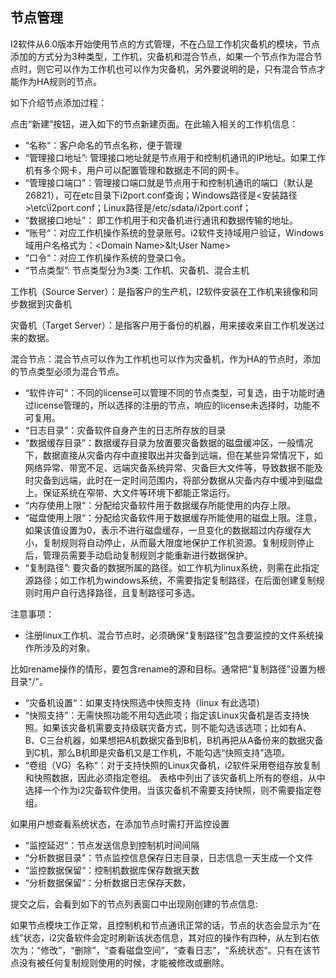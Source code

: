 ## 节点管理

I2软件从6.0版本开始使用节点的方式管理，不在凸显工作机灾备机的模块，节点添加的方式分为3种类型，工作机，灾备机和混合节点，如果一个节点作为混合节点时，则它可以作为工作机也可以作为灾备机，另外要说明的是，只有混合节点才能作为HA规则的节点。

如下介绍节点添加过程：

点击“新建”按钮，进入如下的节点新建页面。在此输入相关的工作机信息：

*   “名称“：客户命名的节点名称，便于管理
*   “管理接口地址”: 管理接口地址就是节点用于和控制机通讯的IP地址。如果工作机有多个网卡，用户可以配置管理和数据走不同的网卡。
*   “管理接口端口”：管理接口端口就是节点用于和控制机通讯的端口（默认是26821），可在etc目录下i2port.conf查询；Windows路径是&lt;安装路径&gt;\etc\i2port.conf；Linux路径是/etc/sdata/i2port.conf；
*   “数据接口地址”： 即工作机用于和灾备机进行通讯和数据传输的地址。
*   “账号“：对应工作机操作系统的登录账号。i2软件支持域用户验证，Windows域用户名格式为：&lt;Domain Name&gt;\&lt;User Name&gt;
*   “口令“：对应工作机操作系统的登录口令。
*   “节点类型”: 节点类型分为3类: 工作机、灾备机、混合主机

工作机（Source Server）：是指客户的生产机，I2软件安装在工作机来镜像和同步数据到灾备机

灾备机（Target Server）：是指客户用于备份的机器，用来接收来自工作机发送过来的数据。

混合节点：混合节点可以作为工作机也可以作为灾备机，作为HA的节点时，添加的节点类型必须为混合节点。

*   “软件许可“：不同的license可以管理不同的节点类型，可复选，由于功能时通过license管理的，所以选择的注册的节点，响应的license未选择时，功能不可复用。
*   “日志目录”：灾备软件自身产生的日志所存放的目录
*   “数据缓存目录”：数据缓存目录为放置要灾备数据的磁盘缓冲区，一般情况下，数据直接从灾备内存中直接取出并灾备到远端，但在某些异常情况下，如网络异常、带宽不足、远端灾备系统异常、灾备巨大文件等，导致数据不能及时灾备到远端，此时在一定时间范围内，将部分数据从灾备内存中缓冲到磁盘上。保证系统在窄带、大文件等环境下都能正常运行。
*   “内存使用上限“：分配给灾备软件用于数据缓存所能使用的内存上限。
*   “磁盘使用上限“：分配给灾备软件用于数据缓存所能使用的磁盘上限。注意，如果该值设置为0，表示不进行磁盘缓存，一旦变化的数据超过内存缓存大小，复制规则将自动停止，从而最大限度地保护工作机资源。复制规则停止后，管理员需要手动启动复制规则才能重新进行数据保护。
*   “复制路径”: 要灾备的数据所属的路径。如工作机为linux系统，则需在此指定源路径；如工作机为windows系统，不需要指定复制路径，在后面创建复制规则时用户自行选择路径，且复制路径可多选。

注意事项：

* 注册linux工作机、混合节点时，必须确保“复制路径”包含要监控的文件系统操作所涉及的对象。

比如rename操作的情形，要包含rename的源和目标。通常把“复制路径”设置为根目录&quot;/&quot;。

*   “灾备机设置“：如果支持快照选中快照支持（linux 有此选项）
*   “快照支持”：无需快照功能不用勾选此项；指定该Linux灾备机是否支持快照。如果该灾备机需要支持级联灾备方式，则不能勾选该选项；比如有A、B、C三台机器，如果想把A机数据灾备到B机，B机再把从A备份来的数据灾备到C机，那么B机即是灾备机又是工作机，不能勾选“快照支持”选项。
*   “卷组（VG）名称“：对于支持快照的Linux灾备机，i2软件采用卷组存放复制和快照数据，因此必须指定卷组。 表格中列出了该灾备机上所有的卷组，从中选择一个作为i2灾备软件使用。当该灾备机不需要支持快照，则不需要指定卷组。

如果用户想查看系统状态，在添加节点时需打开监控设置

*   “监控延迟“：节点发送信息到控制机时间间隔
*   “分析数据目录”：节点监控信息保存日志目录，日志信息一天生成一个文件
*   “监控数据保留“：控制机数据库保存数据天数
*   “分析数据保留“：分析数据日志保存天数，

提交之后，会看到如下的节点列表窗口中出现刚创建的节点信息:

如果节点模块工作正常，且控制机和节点通讯正常的话，节点的状态会显示为“在线”状态，i2灾备软件会定时刷新该状态信息，其对应的操作有四种，从左到右依次为：“修改”，“删除”，“查看磁盘空间”，“查看日志”，“系统状态”。只有在该节点没有被任何复制规则使用的时候，才能被修改或删除。